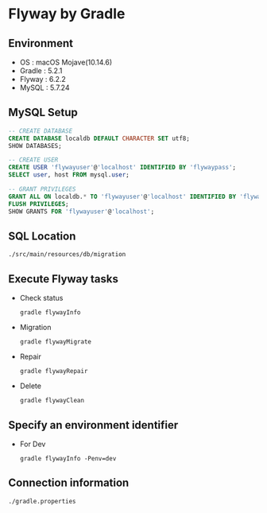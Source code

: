 # Flyway by Gradle
## Environment
- OS : macOS Mojave(10.14.6)
- Gradle : 5.2.1
- Flyway : 6.2.2
- MySQL : 5.7.24

## MySQL Setup
```sql
-- CREATE DATABASE
CREATE DATABASE localdb DEFAULT CHARACTER SET utf8;
SHOW DATABASES;

-- CREATE USER
CREATE USER 'flywayuser'@'localhost' IDENTIFIED BY 'flywaypass';
SELECT user, host FROM mysql.user;

-- GRANT PRIVILEGES
GRANT ALL ON localdb.* TO 'flywayuser'@'localhost' IDENTIFIED BY 'flywaypass';
FLUSH PRIVILEGES;
SHOW GRANTS FOR 'flywayuser'@'localhost';
```

## SQL Location
`./src/main/resources/db/migration`

## Execute Flyway tasks
- Check status
  ```
  gradle flywayInfo
  ```
- Migration
  ```
  gradle flywayMigrate
  ```
- Repair
  ```
  gradle flywayRepair
  ```
- Delete
  ```
  gradle flywayClean
  ```

## Specify an environment identifier
- For Dev
  ```
  gradle flywayInfo -Penv=dev
  ```

## Connection information
`./gradle.properties`